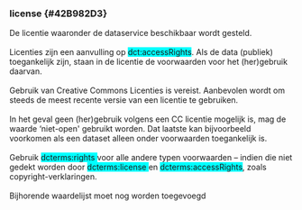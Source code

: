 ### license {#42B982D3}
De licentie waaronder de dataservice beschikbaar wordt gesteld.
<br/>
<br/>
Licenties zijn een aanvulling op <span style='background-color: cyan;'>dct:accessRights</span>. Als de data (publiek) toegankelijk zijn, staan in de licentie de voorwaarden voor het (her)gebruik daarvan.
<br/>
<br/>
Gebruik van Creative Commons Licenties is vereist. Aanbevolen wordt om steeds de meest recente versie van een licentie te gebruiken. 
<br/>
<br/>
In het geval geen (her)gebruik volgens een CC licentie mogelijk is, mag de waarde ‘niet-open' gebruikt worden. Dat laatste kan bijvoorbeeld voorkomen als een dataset alleen onder voorwaarden toegankelijk is. 
<br/>
<br/>
Gebruik <span style='background-color: cyan;'>dcterms:rights </span>voor alle andere typen voorwaarden – indien die niet gedekt worden door <span style='background-color: cyan;'>dcterms:license </span>en <span style='background-color: cyan;'>dcterms:accessRights</span>, zoals copyright-verklaringen.
<br/>
<br/>
Bijhorende waardelijst moet nog worden toegevoegd
